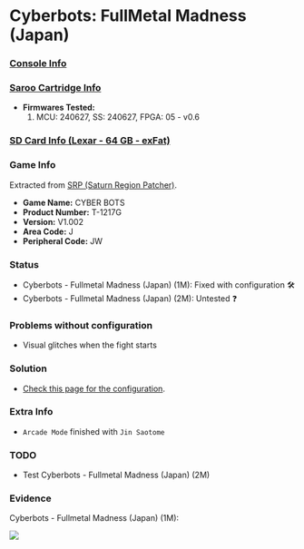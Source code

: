 # Cyberbots: FullMetal Madness (Japan)

### [Console Info](../../../../../Info/Consoles/VA13/README.md)

### [Saroo Cartridge Info](../../../../../Info/Cartridges/RetroGameParadiseStore/1.32F/README.md)

- <b>Firmwares Tested:</b>
  1. MCU: 240627, SS: 240627, FPGA: 05 - v0.6

### [SD Card Info (Lexar - 64 GB - exFat)](../../../../../Info/SdCards/Lexar/64GB/exfat/README.md)

### Game Info

Extracted from [SRP (Saturn Region Patcher)](https://segaxtreme.net/resources/saturn-region-patcher.81/download).

- <b>Game Name:</b> CYBER BOTS
- <b>Product Number:</b> T-1217G
- <b>Version:</b> V1.002
- <b>Area Code:</b> J
- <b>Peripheral Code:</b> JW

### Status

- Cyberbots - Fullmetal Madness (Japan) (1M): Fixed with configuration :hammer_and_wrench:
- Cyberbots - Fullmetal Madness (Japan) (2M): Untested :question:

### Problems without configuration

- Visual glitches when the fight starts

### Solution

- [Check this page for the configuration](https://github.com/williamdsw/saroo-configuration-list/blob/master/Regions/Retails/Japan/T-1217G/README.md).

### Extra Info

- `Arcade Mode` finished with `Jin Saotome`

### TODO

- Test Cyberbots - Fullmetal Madness (Japan) (2M)

### Evidence

Cyberbots - Fullmetal Madness (Japan) (1M):

[![](https://img.youtube.com/vi/CRDTKb3nweI/0.jpg)](https://www.youtube.com/watch?v=CRDTKb3nweI)
